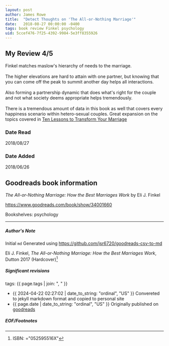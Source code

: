 ```yaml
---
layout: post
author: James Rowe
title:  "Detect Thoughts on 'The All-or-Nothing Marriage'"
date:   2018-08-27 00:00:00 -0400
tags: book review Finkel psychology
uid: 5ccef476-7f25-4392-9984-5e3ff8355926
---
```


<!-- highly dependent on how you personally use jekyll templates, and how you want this to show up -->
<!-- escape any jekyll keys with double brackets -->

## My Review 4/5

Finkel matches maslow's hierarchy of needs to the marriage.<br/><br/>The higher elevations are hard to attain with one partner, but knowing that you can come off the peak to summit another day helps all interactions.<br/><br/>Also forming a partnership dynamic that does what's right for the couple and not what society deems appropriate helps tremendously.<br/><br/>There is a tremendous amount of data in this book as well that covers every happiness scenario within hetero-sexual couples. Great expansion on the topics covered in [Ten Lessons to Transform Your Marriage](https://www.goodreads.com/book/show/634227)

### Date Read
2018/08/27

### Date Added
2018/06/26

## Goodreads book information

*The All-or-Nothing Marriage: How the Best Marriages Work* by Eli J. Finkel

https://www.goodreads.com/book/show/34001660

Bookshelves: psychology

---

##### Author's Note

Initial `md` Generated using https://github.com/jsr6720/goodreads-csv-to-md

Eli J. Finkel, *The All-or-Nothing Marriage: How the Best Marriages Work*,  Dutton 2017 (Hardcover)[^1]

##### Significant revisions

tags: {{ page.tags | join: ", " }} <!-- todo move this somewhere -->

- {{ 2024-04-22 02:27:02 | date_to_string: "ordinal", "US" }} Convereted to jekyll markdown format and copied to personal site
- {{ page.date | date_to_string: "ordinal", "US" }} Originally published on [goodreads](https://www.goodreads.com)

##### EOF/Footnotes

[^1]: ISBN: ="052595516X"